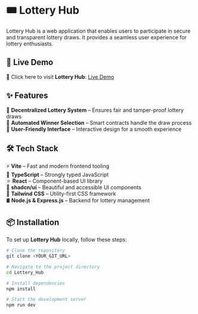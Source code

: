 # 🎟️ Lottery Hub  

Lottery Hub is a web application that enables users to participate in secure and transparent lottery draws. It provides a seamless user experience for lottery enthusiasts.  

## 🚀 Live Demo  
🔗 Click here to visit **Lottery Hub**: [Live Demo](https://lotteryhub.vercel.app/)  

## ✨ Features  
🔹 **Decentralized Lottery System** – Ensures fair and tamper-proof lottery draws  
🔹 **Automated Winner Selection** – Smart contracts handle the draw process  
🔹 **User-Friendly Interface** – Interactive design for a smooth experience    

## 🛠️ Tech Stack  
⚡ **Vite** – Fast and modern frontend tooling  
📝 **TypeScript** – Strongly typed JavaScript  
⚛️ **React** – Component-based UI library  
🎨 **shadcn/ui** – Beautiful and accessible UI components  
💠 **Tailwind CSS** – Utility-first CSS framework  
🛢️ **Node.js & Express.js** – Backend for lottery management  

## 📦 Installation  
To set up **Lottery Hub** locally, follow these steps:  

```sh
# Clone the repository
git clone <YOUR_GIT_URL>

# Navigate to the project directory
cd Lottery_Hub

# Install dependencies
npm install

# Start the development server
npm run dev
